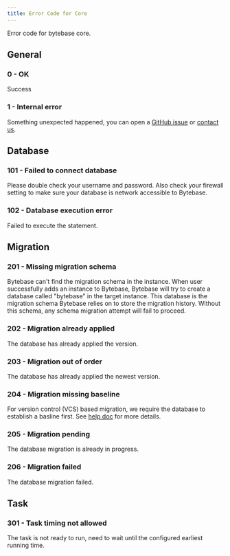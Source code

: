```yaml
---
title: Error Code for Core
---
```


Error code for bytebase core.

## General

### 0 - OK

Success

### 1 - Internal error

Something unexpected happened, you can open a [GitHub issue](https://github.com/bytebase/bytebase/issues) or [contact us](mailto:support@bytebase.com?subject=Got-internal-error).

## Database

### 101 - Failed to connect database

Please double check your username and password. Also check your firewall setting to make sure your database is network accessible to Bytebase.

### 102 - Database execution error

Failed to execute the statement.

## Migration

### 201 - Missing migration schema

Bytebase can't find the migration schema in the instance. When user successfully adds an instance to Bytebase, Bytebase will try to create a database called "bytebase" in the target instance. This database is the migration schema Bytebase relies on to store the migration history. Without this schema, any schema migration attempt will fail to proceed.

### 202 - Migration already applied

The database has already applied the version.

### 203 - Migration out of order

The database has already applied the newest version.

### 204 - Migration missing baseline

For version control (VCS) based migration, we require the database to establish a basline first. See [help doc](/docs/features/vcs-integration/create-the-first-baseline-migration) for more details.

### 205 - Migration pending

The database migration is already in progress.

### 206 - Migration failed

The database migration failed.

## Task

### 301 - Task timing not allowed

The task is not ready to run, need to wait until the configured earliest running time.
